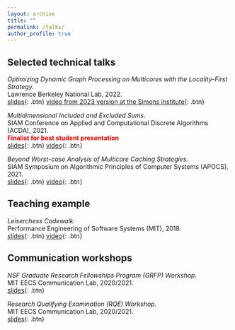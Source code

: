 ```yaml
---
layout: archive
title: ""
permalink: /talks/
author_profile: true
---
```


## Selected technical talks

*Optimizing Dynamic Graph Processing on Multicores with the Locality-First Strategy.*       
Lawrence Berkeley National Lab, 2022.      
[slides](https://itshelenxu.github.io/files/slides/alvarez-fellowship-distrib.pdf){: .btn} [video from 2023 version at the Simons institute](https://www.youtube.com/watch?v=7mF-ZptnO9k){: .btn}

*Multidimensional Included and Excluded Sums.*      
SIAM Conference on Applied and Computational Discrete Algorithms (ACDA),  2021.      
<span style="color:red">**Finalist for best student presentation**</span>      
[slides](https://itshelenxu.github.io/files/slides/exsums-acda-21.pdf){: .btn} [video](https://www.dropbox.com/s/3f48y1hrgchlhih/acda21.mp4?dl=0){: .btn}

*Beyond Worst-case Analysis of Multicore Caching Strategies.*       
SIAM Symposium on Algorithmic Principles of Computer Systems (APOCS), 2021.      
[slides](https://itshelenxu.github.io/files/slides/paging-apocs-21.pdf){: .btn} [video](https://www.dropbox.com/s/hpdshemwwiu6xsn/apocs21.mp4?dl=0){: .btn}

## Teaching example
*Leiserchess Codewalk.*     
Performance Engineering of Software Systems (MIT), 2018.       
[slides](https://itshelenxu.github.io/files/slides/leiserchess-18.pdf){: .btn} [video](https://ocw.mit.edu/courses/6-172-performance-engineering-of-software-systems-fall-2018/resources/lecture-19-leiserchess-codewalk/){: .btn}

## Communication workshops

*NSF Graduate Research Fellowships Program (GRFP) Workshop.*      
MIT EECS Communication Lab, 2020/2021.     
[slides](https://itshelenxu.github.io/files/slides/nsf-grfp-21.pdf){: .btn} 

*Research Qualifying Examination (RQE) Workshop.*     
MIT EECS Communication Lab, 2020/2021.        
[slides](https://itshelenxu.github.io/files/slides/rqe-workshop-21.pdf){: .btn} 
